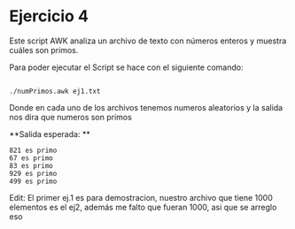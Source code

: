 # Ejercicio 4

Este script AWK analiza un archivo de texto con números enteros y muestra cuáles son primos.

Para poder ejecutar el Script se hace con el siguiente comando:

```

./numPrimos.awk ej1.txt

```

Donde en cada uno de los archivos tenemos numeros aleatorios y la salida nos dira que numeros son primos

**Salida esperada: **

```
821 es primo
67 es primo
83 es primo
929 es primo
499 es primo
```


Edit: El primer ej.1 es para demostracion, nuestro archivo que tiene 1000 elementos es el ej2, además me falto que fueran 1000, asi que se arreglo eso
